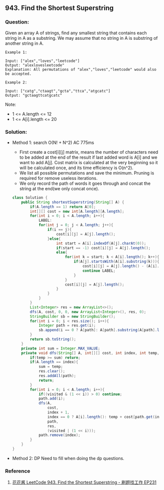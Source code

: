 ## 943. Find the Shortest Superstring

### Question:
Given an array A of strings, find any smallest string that contains each string in A as a substring.
We may assume that no string in A is substring of another string in A.

```
Example 1:

Input: ["alex","loves","leetcode"]
Output: "alexlovesleetcode"
Explanation: All permutations of "alex","loves","leetcode" would also be accepted.

Example 2:

Input: ["catg","ctaagt","gcta","ttca","atgcatc"]
Output: "gctaagttcatgcatc"
```

Note:
* 1 <= A.length <= 12
* 1 <= A[i].length <= 20


### Solution:
* Method 1: search O(N! + N^2) AC 775ms
    * First create a cost[i][j] matrix, means the number of characters need to be added at the end of the result if last added word is A[i] and we want to add A[j]. Cost matrix is calculated at the very beginning so it will be calculated once, and its time efficiency is O(n^2).
    * We list all possible permutations and save the minimum. Pruning is required for remove useless iterations.
    * We only record the path of words it goes through and concat the string at the end(we only concat once).
    ```Java
    class Solution {
        public String shortestSuperstring(String[] A) {
            if(A.length == 1) return A[0];
            int[][] cost = new int[A.length][A.length];
            for(int i = 0; i < A.length; i++){
                LABEL:
                for(int j = 0; j < A.length; j++){
                    if(i == j){
                        cost[i][j] = A[j].length();
                    }else{
                        int start = A[i].indexOf(A[j].charAt(0));
                        if(start == -1) cost[i][j] = A[j].length();
                        else{
                            for(int k = start; k < A[i].length(); k++){
                                if(A[j].startsWith(A[i].substring(k))){
                                    cost[i][j] = A[j].length() - (A[i].length() - k);
                                    continue LABEL;
                                }
                            }
                            cost[i][j] = A[j].length();
                        }
                    }
                }
            }
            List<Integer> res = new ArrayList<>();
            dfs(A, cost, 0, 0, new ArrayList<Integer>(), res, 0);
            StringBuilder sb = new StringBuilder();
            for(int i = 0; i < res.size(); i++){
                Integer path = res.get(i);
                sb.append(i == 0 ? A[path]: A[path].substring(A[path].length() - cost[res.get(i - 1)][path]));
            }
            return sb.toString();
        }
        private int sum = Integer.MAX_VALUE;
        private void dfs(String[] A, int[][] cost, int index, int temp, List<Integer> path, List<Integer> res, int visited){
            if(temp >= sum) return;
            if(A.length == index){
                sum = temp;
                res.clear();
                res.addAll(path);
                return;
            }
            for(int i = 0; i < A.length; i++){
                if((visited & (1 << i)) > 0) continue;
                path.add(i);
                dfs(A, 
                    cost, 
                    index + 1, 
                    index == 0 ? A[i].length(): temp + cost[path.get(index - 1)][i], 
                    path, 
                    res, 
                    (visited | (1 << i)));
                path.remove(index);
            }
        }
    }
    ```

* Method 2: DP Need to fill when doing the dp questions.

### Reference
1. [花花酱 LeetCode 943. Find the Shortest Superstring - 刷题找工作 EP231](https://www.youtube.com/watch?v=u_Wc4jwrp3Q)

